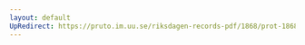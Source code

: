 ```yaml
---
layout: default
UpRedirect: https://pruto.im.uu.se/riksdagen-records-pdf/1868/prot-1868--fk--208/prot-1868--fk--208_000.pdf
---
```

